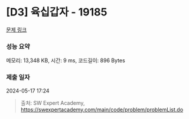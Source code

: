 # [D3] 육십갑자 - 19185 

[문제 링크](https://swexpertacademy.com/main/code/problem/problemDetail.do?contestProbId=AYzIZNkq-v4DFAQ9) 

### 성능 요약

메모리: 13,348 KB, 시간: 9 ms, 코드길이: 896 Bytes

### 제출 일자

2024-05-17 17:24



> 출처: SW Expert Academy, https://swexpertacademy.com/main/code/problem/problemList.do